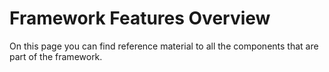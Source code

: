 # Framework Features Overview
On this page you can find reference material to all 
the components that are part of the framework. 
